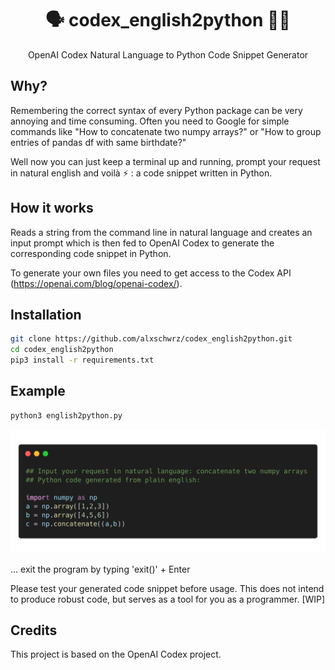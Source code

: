 <h1 align="center">🗣 codex_english2python 🧑‍💻 </h1>

<p align="center">
    OpenAI Codex Natural Language to Python Code Snippet Generator
</p>

## Why?
Remembering the correct syntax of every Python package can be very annoying and time consuming. Often you need to Google for simple commands like "How to concatenate two numpy arrays?" or "How to group entries of pandas df with same birthdate?"

Well now you can just keep a terminal up and running, prompt your request in natural english and voilà ⚡️ : a code snippet written in Python.

## How it works
Reads a string from the command line in natural language and creates an input prompt which is then fed to OpenAI Codex to generate the corresponding code snippet in Python.

To generate your own files you need to get access to the Codex API (https://openai.com/blog/openai-codex/).
## Installation
```bash
git clone https://github.com/alxschwrz/codex_english2python.git
cd codex_english2python
pip3 install -r requirements.txt
```

## Example
```bash
python3 english2python.py
```
<img src="assets/terminal_example.png" alt="example_of_prompt_in_terminal" width="800"/>

... exit the program by typing 'exit()' + Enter

Please test your generated code snippet before usage. 
This does not intend to produce robust code, but serves as a tool for you as a programmer. [WIP]
## Credits
This project is based on the OpenAI Codex project.

